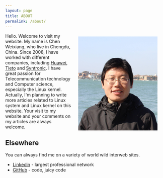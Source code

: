```yaml
---
layout: page
title: ABOUT
permalink: /about/
---
```


<p><img src="/assets/alex.png" alt="Chen Weixiang" width="50%" align="right" hspace="20" vspace="10"></p>

Hello. Welcome to visit my website. My name is Chen Weixiang, who live in Chengdu, China. Since 2008, I have worked with different companies, including [Huawei](http://www.huawei.com/), [Tieto](www.tieto.com) and [Syntronic](http://syntronic.com/). I have great passion for Telecommunication technology and Computer science, especially the Linux kernel. Actually, I'm planning to write more articles related to Linux system and Linux kernel on this website. Your visit to my website and your comments on my articles are always welcome.

## Elsewhere

You can always find me on a variety of world wild interweb sites.

* [Linkedin](https://cn.linkedin.com/in/weixiang-chen-ba502935) - largest professional network
* [GitHub](https://chenweixiang.github.io) - code, juicy code
